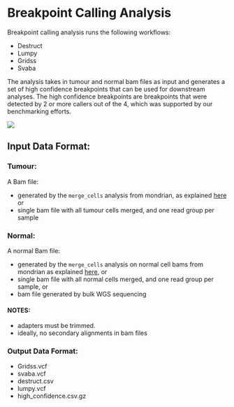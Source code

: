 # Breakpoint Calling Analysis

Breakpoint calling analysis runs the following workflows:

- Destruct
- Lumpy
- Gridss
- Svaba

The analysis takes in tumour and normal bam files as input and generates a set of high confidence breakpoints that can be used for downstream analyses. The high confidence breakpoints are breakpoints that were detected by 2 or more callers out of the 4, which was supported by our benchmarking efforts. 

![](https://lucid.app/publicSegments/view/d999a11c-5490-47f3-8103-0d97c2c22034/image.png)

## Input Data Format:

### Tumour:

A Bam file:
- generated by the `merge_cells` analysis from mondrian, as explained [here](../data_formats/merged_library_bam.md) or
- single bam file with all tumour cells merged, and one read group per sample


### Normal:

A normal Bam file:
- generated by the `merge_cells` analysis on normal cell bams from mondrian as explained [here](../data_formats/merged_library_bam.md), or
- single bam file with all normal cells merged, and one read group per sample, or
- bam file generated by bulk WGS sequencing


#### NOTES:
- adapters must be trimmed.
- ideally, no secondary alignments in bam files



### Output Data Format:

- Gridss.vcf
- svaba.vcf
- destruct.csv
- lumpy.vcf
- high_confidence.csv.gz
